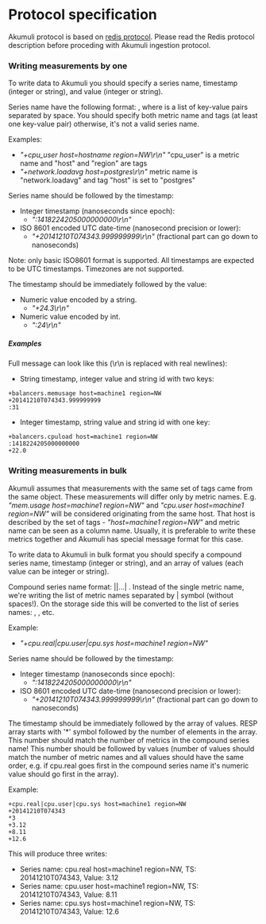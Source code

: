 Protocol specification
======================
Akumuli protocol is based on [redis protocol](http://redis.io/topics/protocol). Please read the Redis protocol description before proceding with Akumuli ingestion protocol.

### Writing measurements by one
To write data to Akumuli you should specify a series name, timestamp (integer or string), and value (integer or string).

Series name have the following format: <metric-name> <tags>, where <tags> is a list of key-value pairs separated by space. You should specify both metric name and tags (at least one key-value pair) otherwise, it's not a valid series name.

Examples:
- _"+cpu_user host=hostname region=NW\r\n"_ "cpu_user" is a metric name and "host" and "region" are tags
- _"+network.loadavg host=postgres\r\n"_ metric name is "network.loadavg" and tag "host" is set to "postgres"

Series name should be followed by the timestamp:
- Integer timestamp (nanoseconds since epoch):
  + _":1418224205000000000\r\n"_ 
- ISO 8601 encoded UTC date-time (nanosecond precision or lower):
  + _"+20141210T074343.999999999\r\n"_ (fractional part can go down to nanoseconds)

Note: only basic ISO8601 format is supported. All timestamps are expected to be UTC timestamps. Timezones are not supported.

The timestamp should be immediately followed by the value:
- Numeric value encoded by a string.
  + _"+24.3\r\n"_
- Numeric value encoded by int.
  + _":24\r\n"_


##### Examples
Full message can look like this (\r\n is replaced with real newlines):
 - String timestamp, integer value and string id with two keys:
```
+balancers.memusage host=machine1 region=NW
+20141210T074343.999999999
:31
```
 - Integer timestamp, string value and string id with one key:
```
+balancers.cpuload host=machine1 region=NW
:1418224205000000000
+22.0
```

### Writing measurements in bulk

Akumuli assumes that measurements with the same set of tags came from the same object. These measurements will differ only by metric names. E.g. _"mem.usage host=machine1 region=NW"_ and _"cpu.user host=machine1 region=NW"_ will be considered originating from the same host. That host is described by the set of tags - _"host=machine1 region=NW"_ and metric name can be seen as a column name. Usually, it is preferable to write these metrics together and Akumuli has special message format for this case.

To write data to Akumuli in bulk format you should specify a compound series name, timestamp (integer or string), and an array of values (each value can be integer or string).

Compound series name format: <metric1>|<metric2>|...|<metricN> <tags>. Instead of the single metric name, we're writing the list of metric names separated by | symbol (without spaces!). On the storage side this will be converted to the list of series names: <metric1> <tags>, <metric2> <tags>, etc.

Example:
- _"+cpu.real|cpu.user|cpu.sys host=machine1 region=NW"_

Series name should be followed by the timestamp:
- Integer timestamp (nanoseconds since epoch):
  + _":1418224205000000000\r\n"_ 
- ISO 8601 encoded UTC date-time (nanosecond precision or lower):
  + _"+20141210T074343.999999999\r\n"_ (fractional part can go down to nanoseconds)

The timestamp should be immediately followed by the array of values. RESP array starts with '*' symbol followed by the number of elements in the array. This number should match the number of metrics in the compound series name! This number should be followed by values (number of values should match the number of metric names and all values should have the same order, e.g. if cpu.real goes first in the compound series name it's numeric value should go first in the array). 

Example:

```
+cpu.real|cpu.user|cpu.sys host=machine1 region=NW
+20141210T074343
*3
+3.12
+8.11
+12.6
```

This will produce three writes:
- Series name: cpu.real host=machine1 region=NW, TS: 20141210T074343, Value: 3.12
- Series name: cpu.user host=machine1 region=NW, TS: 20141210T074343, Value: 8.11
- Series name: cpu.sys host=machine1 region=NW, TS: 20141210T074343, Value: 12.6
